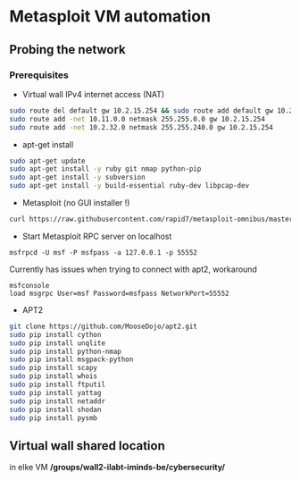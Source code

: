 # Metasploit VM automation

## Probing the network

### Prerequisites

* Virtual wall IPv4 internet access (NAT)

```bash
sudo route del default gw 10.2.15.254 && sudo route add default gw 10.2.15.253
sudo route add -net 10.11.0.0 netmask 255.255.0.0 gw 10.2.15.254
sudo route add -net 10.2.32.0 netmask 255.255.240.0 gw 10.2.15.254
```

* apt-get install

```bash
sudo apt-get update
sudo apt-get install -y ruby git nmap python-pip
sudo apt-get install -y subversion
sudo apt-get install -y build-essential ruby-dev libpcap-dev
```

* Metasploit (no GUI installer !)

```bash
curl https://raw.githubusercontent.com/rapid7/metasploit-omnibus/master/config/templates/metasploit-framework-wrappers/msfupdate.erb > msfinstall && chmod 755 msfinstall &&  ./msfinstall
```

* Start Metasploit RPC server on localhost

`msfrpcd -U msf -P msfpass -a 127.0.0.1 -p 55552`

Currently has issues when trying to connect with apt2, workaround

```
msfconsole
load msgrpc User=msf Password=msfpass NetworkPort=55552
```

* APT2

```bash
git clone https://github.com/MooseDojo/apt2.git
sudo pip install cython
sudo pip install unqlite
sudo pip install python-nmap
sudo pip install msgpack-python
sudo pip install scapy
sudo pip install whois
sudo pip install ftputil
sudo pip install yattag
sudo pip install netaddr
sudo pip install shodan
sudo pip install pysmb

```

## Virtual wall shared location

in elke VM __/groups/wall2-ilabt-iminds-be/cybersecurity/__